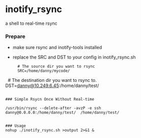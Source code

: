 # inotify_rsync
a shell to real-time rsync

### Prepare

* make sure rsync and inotify-tools installed 
  
* replace the SRC and DST to your config in inotify_rsync.sh
  
  ```
    # The source dir you want to rsync
    SRC=/home/danny/mycode/  
    # The destination dir you want to rsync to.
    DST=danny@10.249.6.45:/home/danny/test/
  ```     
  
### Simple Rsycn Once Without Real-time 

  /usr/bin/rsync --delete-after -avzP -e ssh danny@0.0.0.0:/home/danny/test/  /home/danny/test/ 
  
  
### Usage
  nohup ./inotify_rsync.sh >output 2>&1 &
